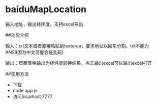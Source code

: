 # baiduMapLocation
输入地址，输出经纬度，支持excel导出

##功能介绍

输入：txt文本或者直接粘贴到textarea，要求地址以回车分割，txt不能为ANSI(因为中文可能会是乱码)



输出：页面表格输出为经纬度转换结果，点击输出excel可以输出excel打开


##使用方法

+ 下载
+ node app.js
+ 访问localhost:7777


